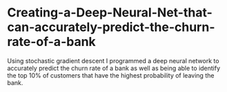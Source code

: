 # Creating-a-Deep-Neural-Net-that-can-accurately-predict-the-churn-rate-of-a-bank
Using stochastic gradient descent I programmed a deep neural network to accurately predict the churn rate of a bank as well as being able to identify the top 10% of customers that have the highest probability of leaving the bank.


